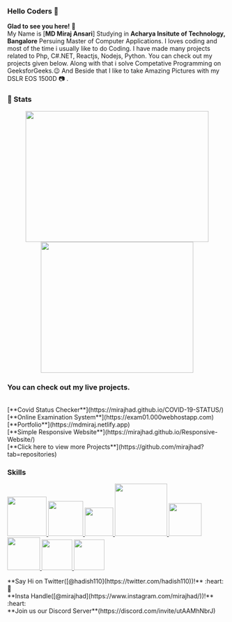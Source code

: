 ### Hello Coders 👋

**Glad to see you here!** :star_struck: 
<br>
My Name is [**MD Miraj Ansari**] Studying in **Acharya Insitute of Technology, Bangalore** Persuing Master of Computer Applications. I loves coding and most of the time i usually like to do Coding. I have made many projects related to Php, C#.NET, Reactjs, Nodejs, Python. You can check out my projects given below. Along with that i solve Competative Programming on GeeksforGeeks.😉 And Beside that I like to take Amazing Pictures with my DSLR EOS 1500D 📷 .
<br>
### 🔧 Stats
<div align="center">
  <img src="https://github-readme-stats.vercel.app/api/?username=mirajhad&show_icons=true&theme=radical&count_private=true&include_all_commits=true" height="300" width="420"/>
  <img src="https://github-readme-stats.vercel.app/api/top-langs/?username=mirajhad&theme=radical&layout=compact" height="300" width="350"/>
</div>


### You can check out my live projects.
  <br>
[**Covid Status Checker**](https://mirajhad.github.io/COVID-19-STATUS/)
<br>
[**Online Examination System**](https://exam01.000webhostapp.com)
<br>
[**Portfolio**](https://mdmiraj.netlify.app)
<br>
[**Simple Responsive Website**](https://mirajhad.github.io/Responsive-Website/)
<br>
[**Click here to view more Projects**](https://github.com/mirajhad?tab=repositories)
<br>
 
### Skills
<p float="left">
  <a href="https://isocpp.org" target="_blank" >
    <img src="https://raw.githubusercontent.com/mirajhad/mirajhad/master/Logos/c%2B%2B.png"  height="90" />
  </a>
  <a href="https://www.docker.com/" target="_blank" >
    <img src="https://raw.githubusercontent.com/itsksaurabh/itsksaurabh/master/assets/docker.gif"  height="80" /> 
  </a>
  
  <a href="https://docs.gitlab.com/ee/ci/" target="_blank" >
    <img src="https://raw.githubusercontent.com/itsksaurabh/itsksaurabh/master/assets/cicd.gif"  height="65" />
  </a>
  <a href="https://javascript.info" target="_blank" >
    <img src="https://raw.githubusercontent.com/mirajhad/mirajhad/master/Logos/js.gif" width="120" />
  </a>
  <a href="https://www.mongodb.com" target="_blank" >
    <img src="https://raw.githubusercontent.com/mirajhad/mirajhad/master/Logos/mongo.gif"  height="75" />
  </a>
  <a href="https://www.php.net" target="_blank" >
    <img src="https://raw.githubusercontent.com/mirajhad/mirajhad/master/Logos/php.gif"  height="75" />
  </a>
  <a href="https://www.w3.org/wiki/The_web_standards_model_-_HTML_CSS_and_JavaScript" target="_blank" >
    <img src="https://raw.githubusercontent.com/mirajhad/mirajhad/master/Logos/html-css-js.png" height="70" />
  </a>
  <a href="https://www.postgresql.org" target="_blank" >
    <img src="https://raw.githubusercontent.com/mirajhad/mirajhad/master/Logos/postgresql.gif" height="70" />
  </a>
 </p>
**Say Hi on Twitter([@hadish110](https://twitter.com/hadish110))!** :heart: 💬
<br>
**Insta Handle([@mirajhad](https://www.instagram.com/mirajhad/))!** :heart:
<br>
**Join us our Discord Server**(https://discord.com/invite/utAAMhNbrJ)
<br>
